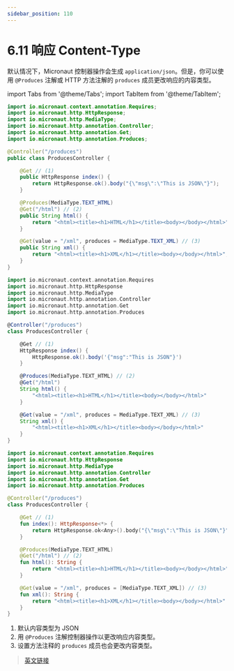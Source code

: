 ```yaml
---
sidebar_position: 110
---
```


# 6.11 响应 Content-Type

默认情况下，Micronaut 控制器操作会生成 `application/json`。但是，你可以使用 `@Produces` 注解或 HTTP 方法注解的 `produces` 成员更改响应的内容类型。

import Tabs from '@theme/Tabs';
import TabItem from '@theme/TabItem';

<Tabs>
  <TabItem value="Java" label="Java" default>

```java
import io.micronaut.context.annotation.Requires;
import io.micronaut.http.HttpResponse;
import io.micronaut.http.MediaType;
import io.micronaut.http.annotation.Controller;
import io.micronaut.http.annotation.Get;
import io.micronaut.http.annotation.Produces;

@Controller("/produces")
public class ProducesController {

    @Get // (1)
    public HttpResponse index() {
        return HttpResponse.ok().body("{\"msg\":\"This is JSON\"}");
    }

    @Produces(MediaType.TEXT_HTML)
    @Get("/html") // (2)
    public String html() {
        return "<html><title><h1>HTML</h1></title><body></body></html>";
    }

    @Get(value = "/xml", produces = MediaType.TEXT_XML) // (3)
    public String xml() {
        return "<html><title><h1>XML</h1></title><body></body></html>";
    }
}
```

  </TabItem>
  <TabItem value="Groovy" label="Groovy">

```groovy
import io.micronaut.context.annotation.Requires
import io.micronaut.http.HttpResponse
import io.micronaut.http.MediaType
import io.micronaut.http.annotation.Controller
import io.micronaut.http.annotation.Get
import io.micronaut.http.annotation.Produces

@Controller("/produces")
class ProducesController {

    @Get // (1)
    HttpResponse index() {
        HttpResponse.ok().body('{"msg":"This is JSON"}')
    }

    @Produces(MediaType.TEXT_HTML) // (2)
    @Get("/html")
    String html() {
        "<html><title><h1>HTML</h1></title><body></body></html>"
    }

    @Get(value = "/xml", produces = MediaType.TEXT_XML) // (3)
    String xml() {
        "<html><title><h1>XML</h1></title><body></body></html>"
    }
}
```

  </TabItem>
  <TabItem value="Kotlin" label="Kotlin">

```kt
import io.micronaut.context.annotation.Requires
import io.micronaut.http.HttpResponse
import io.micronaut.http.MediaType
import io.micronaut.http.annotation.Controller
import io.micronaut.http.annotation.Get
import io.micronaut.http.annotation.Produces

@Controller("/produces")
class ProducesController {

    @Get // (1)
    fun index(): HttpResponse<*> {
        return HttpResponse.ok<Any>().body("{\"msg\":\"This is JSON\"}")
    }

    @Produces(MediaType.TEXT_HTML)
    @Get("/html") // (2)
    fun html(): String {
        return "<html><title><h1>HTML</h1></title><body></body></html>"
    }

    @Get(value = "/xml", produces = [MediaType.TEXT_XML]) // (3)
    fun xml(): String {
        return "<html><title><h1>XML</h1></title><body></body></html>"
    }
}
```

  </TabItem>
</Tabs>

1. 默认内容类型为 JSON
2. 用 `@Produces` 注解控制器操作以更改响应内容类型。
3. 设置方法注释的 `produces` 成员也会更改内容类型。

> [英文链接](https://docs.micronaut.io/3.8.4/guide/index.html#producesAnnotation)

